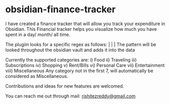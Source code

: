 # obsidian-finance-tracker

I have created a finance tracker that will allow you track your expenditure in Obsidian.
This Financial tracker helps you visualize how much you have spent in a day/ month/ all time.

The plugiin looks for a specific regex as follows:
  <Date in dd-mm-yyyy> | <Category> | <Item> | <Amount>
The pattern will be looked throughout the obsidian vault and adds it into the data

Currently the supported categories are:
  i) Food
  ii) Traveling
  iii) Subscriptions
  iv) Shopping
  v) Rent/Bills
  vi) Personal Care
  vii) Entertainment
  viii) Miscellaneous
Any category not in the first 7, will automatically be considered as Miscellaneous. 

Contributions and ideas for new features are welcomed.

You can reach me out through mail: rishitezreddy@gmail.com
